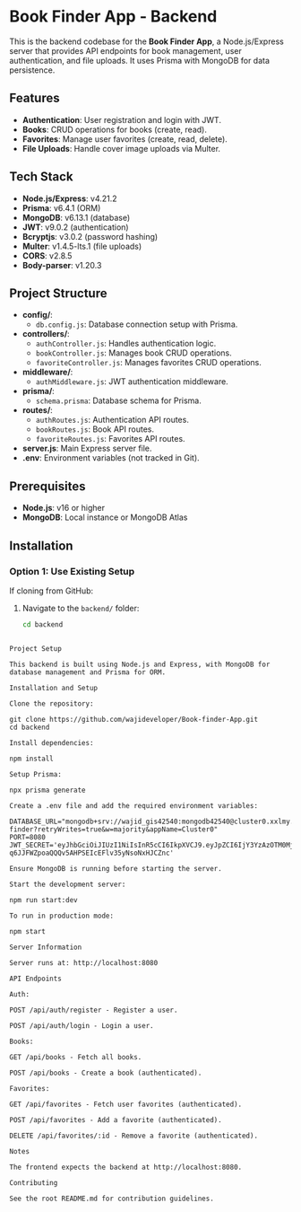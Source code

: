 # Book Finder App - Backend

This is the backend codebase for the **Book Finder App**, a Node.js/Express server that provides API endpoints for book management, user authentication, and file uploads. It uses Prisma with MongoDB for data persistence.

## Features

- **Authentication**: User registration and login with JWT.
- **Books**: CRUD operations for books (create, read).
- **Favorites**: Manage user favorites (create, read, delete).
- **File Uploads**: Handle cover image uploads via Multer.

## Tech Stack

- **Node.js/Express**: v4.21.2
- **Prisma**: v6.4.1 (ORM)
- **MongoDB**: v6.13.1 (database)
- **JWT**: v9.0.2 (authentication)
- **Bcryptjs**: v3.0.2 (password hashing)
- **Multer**: v1.4.5-lts.1 (file uploads)
- **CORS**: v2.8.5
- **Body-parser**: v1.20.3

## Project Structure

- **config/**:
  - `db.config.js`: Database connection setup with Prisma.
- **controllers/**:
  - `authController.js`: Handles authentication logic.
  - `bookController.js`: Manages book CRUD operations.
  - `favoriteController.js`: Manages favorites CRUD operations.
- **middleware/**:
  - `authMiddleware.js`: JWT authentication middleware.
- **prisma/**:
  - `schema.prisma`: Database schema for Prisma.
- **routes/**:
  - `authRoutes.js`: Authentication API routes.
  - `bookRoutes.js`: Book API routes.
  - `favoriteRoutes.js`: Favorites API routes.
- **server.js**: Main Express server file.
- **.env**: Environment variables (not tracked in Git).

## Prerequisites

- **Node.js**: v16 or higher
- **MongoDB**: Local instance or MongoDB Atlas

## Installation

### Option 1: Use Existing Setup

If cloning from GitHub:

1. Navigate to the `backend/` folder:
   ```bash
   cd backend
   ```

```

Project Setup

This backend is built using Node.js and Express, with MongoDB for database management and Prisma for ORM.

Installation and Setup

Clone the repository:

git clone https://github.com/wajideveloper/Book-finder-App.git
cd backend

Install dependencies:

npm install

Setup Prisma:

npx prisma generate

Create a .env file and add the required environment variables:

DATABASE_URL="mongodb+srv://wajid_gis42540:mongodb42540@cluster0.xxlmy.mongodb.net/book-finder?retryWrites=true&w=majority&appName=Cluster0"
PORT=8080
JWT_SECRET='eyJhbGciOiJIUzI1NiIsInR5cCI6IkpXVCJ9.eyJpZCI6IjY3YzAzOTM0MjJhZTlmNDFlODc0ZGE3MyIsImlhdCI6MTc0MDY1MTkzNiwiZXhwIjoxNzQwNjU1NTM2fQ.TY-q6JJFWZpoaQQQv5AHPSEIcEFlv35yNsoNxHJCZnc'

Ensure MongoDB is running before starting the server.

Start the development server:

npm run start:dev

To run in production mode:

npm start

Server Information

Server runs at: http://localhost:8080

API Endpoints

Auth:

POST /api/auth/register - Register a user.

POST /api/auth/login - Login a user.

Books:

GET /api/books - Fetch all books.

POST /api/books - Create a book (authenticated).

Favorites:

GET /api/favorites - Fetch user favorites (authenticated).

POST /api/favorites - Add a favorite (authenticated).

DELETE /api/favorites/:id - Remove a favorite (authenticated).

Notes

The frontend expects the backend at http://localhost:8080.

Contributing

See the root README.md for contribution guidelines.
```
